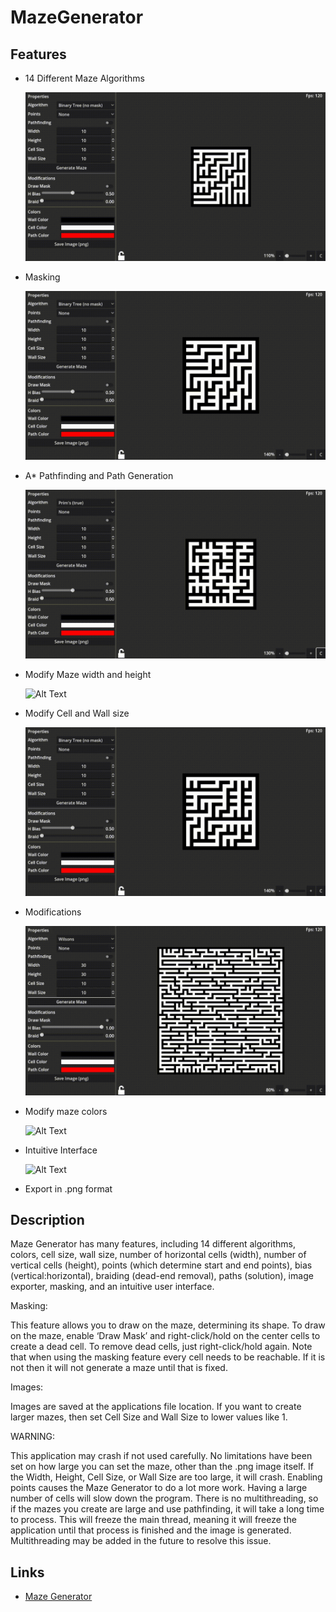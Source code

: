 # MazeGenerator

## Features

* 14 Different Maze Algorithms
  
  ![Alt Text](Gifs\Algorithms.gif)

* Masking
  
  ![Alt Text](Gifs\Masking.gif)

* A* Pathfinding and Path Generation
  
  ![Alt Text](Gifs\Pathfinding.gif)

* Modify Maze width and height
  
  ![Alt Text](Gifs\Width%20and%20Height.gif)

* Modify Cell and Wall size
  
  ![Alt Text](Gifs\Cell%20and%20Wall%20Size.gif)

* Modifications
  
  ![Alt Text](Gifs\Modifications.gif)

* Modify maze colors
  
  ![Alt Text](Gifs\Colors.gif)

* Intuitive Interface
  
  ![Alt Text](Gifs\Interface.gif)

* Export in .png format

## Description

Maze Generator has many features, including 14 different algorithms, colors, cell size, wall size, number of horizontal cells (width), number of vertical cells (height), points (which determine start and end points), bias (vertical:horizontal), braiding (dead-end removal), paths (solution), image exporter, masking, and an intuitive user interface.

Masking:

This feature allows you to draw on the maze, determining its shape. To draw on the maze, enable ‘Draw Mask’ and right-click/hold on the center cells to create a dead cell. To remove dead cells, just right-click/hold again. Note that when using the masking feature every cell needs to be reachable. If it is not then it will not generate a maze until that is fixed. 

Images:

Images are saved at the applications file location. If you want to create larger mazes, then set Cell Size and Wall Size to lower values like 1. 

WARNING: 

This application may crash if not used carefully. No limitations have been set on how large you can set the maze, other than the .png image itself. If the Width, Height, Cell Size, or Wall Size are too large, it will crash. Enabling points causes the Maze Generator to do a lot more work. Having a large number of cells will slow down the program. There is no multithreading, so if the mazes you create are large and use pathfinding, it will take a long time to process. This will freeze the main thread, meaning it will freeze the application until that process is finished and the image is generated. Multithreading may be added in the future to resolve this issue.

## Links

* [Maze Generator](https://cameronac.itch.io/maze-generator)

